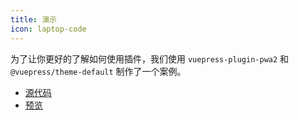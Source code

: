 ```yaml
---
title: 演示
icon: laptop-code
---
```


为了让你更好的了解如何使用插件，我们使用 `vuepress-plugin-pwa2` 和 `@vuepress/theme-default` 制作了一个案例。

- [源代码](https://github.com/vuepress-theme-hope/vuepress-theme-hope/tree/main/demo/pwa2/)
- [预览](https://plugin-pwa2-demo.vuejs.press)
